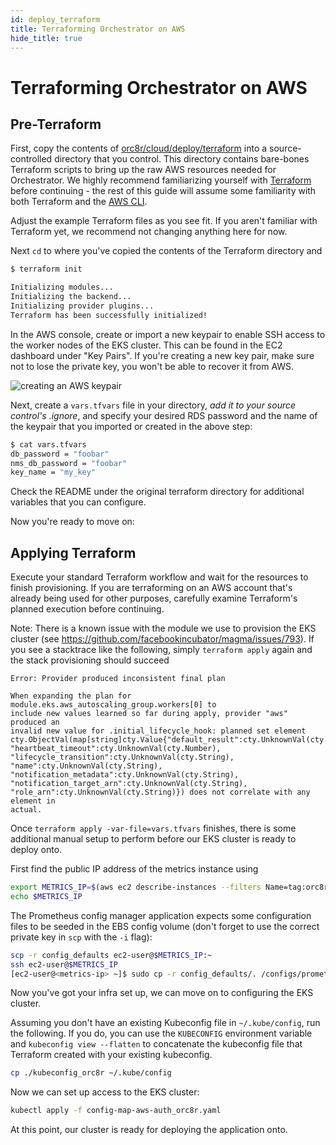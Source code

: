 ```yaml
---
id: deploy_terraform
title: Terraforming Orchestrator on AWS
hide_title: true
---
```

# Terraforming Orchestrator on AWS

## Pre-Terraform

First, copy the contents of [orc8r/cloud/deploy/terraform](https://github.com/facebookincubator/magma/tree/master/orc8r/cloud/deploy/terraform)
into a source-controlled directory that you control. This directory contains
bare-bones Terraform scripts to bring up the raw AWS resources needed for
Orchestrator. We highly recommend familiarizing yourself with [Terraform](https://www.terraform.io/)
before continuing - the rest of this guide will assume some familiarity with
both Terraform and the [AWS CLI](https://aws.amazon.com/cli/).

Adjust the example Terraform files as you see fit. If you aren't familiar with
Terraform yet, we recommend not changing anything here for now.

Next `cd` to where you've copied the contents of the Terraform directory and

```bash
$ terraform init

Initializing modules...
Initializing the backend...
Initializing provider plugins...
Terraform has been successfully initialized!
```

In the AWS console, create or import a new keypair to enable SSH access to the
worker nodes of the EKS cluster. This can be found in the EC2 dashboard under
"Key Pairs". If you're creating a new key pair, make sure not to lose the
private key, you won't be able to recover it from AWS.

![creating an AWS keypair](assets/keypair.png)

Next, create a `vars.tfvars` file in your directory, *add it to your source
control's .ignore*, and specify your desired RDS password and the name of the
keypair that you imported or created in the above step:

```bash
$ cat vars.tfvars
db_password = "foobar"
nms_db_password = "foobar"
key_name = "my_key"
```

Check the README under the original terraform directory for additional
variables that you can configure.

Now you're ready to move on:

## Applying Terraform

Execute your standard Terraform workflow and wait for the resources to finish
provisioning. If you are terraforming on an AWS account that's already being
used for other purposes, carefully examine Terraform's planned execution before
continuing.

Note: There is a known issue with the module we use to provision the EKS
cluster (see https://github.com/facebookincubator/magma/issues/793).
If you see a stacktrace like the following, simply `terraform apply` again
and the stack provisioning should succeed

```
Error: Provider produced inconsistent final plan

When expanding the plan for module.eks.aws_autoscaling_group.workers[0] to
include new values learned so far during apply, provider "aws" produced an
invalid new value for .initial_lifecycle_hook: planned set element
cty.ObjectVal(map[string]cty.Value{"default_result":cty.UnknownVal(cty.String),
"heartbeat_timeout":cty.UnknownVal(cty.Number),
"lifecycle_transition":cty.UnknownVal(cty.String),
"name":cty.UnknownVal(cty.String),
"notification_metadata":cty.UnknownVal(cty.String),
"notification_target_arn":cty.UnknownVal(cty.String),
"role_arn":cty.UnknownVal(cty.String)}) does not correlate with any element in
actual.
```

Once `terraform apply -var-file=vars.tfvars` finishes, there is some additional
manual setup to perform before our EKS cluster is ready to deploy onto.

First find the public IP address of the metrics instance using
```bash
export METRICS_IP=$(aws ec2 describe-instances --filters Name=tag:orc8r-node-type,Values=orc8r-prometheus-node --query 'Reservations[*].Instances[0].PublicIpAddress' --output text)
echo $METRICS_IP
```

The Prometheus config manager application expects some configuration files to
be seeded in the EBS config volume (don't forget to use the correct private
key in `scp` with the `-i` flag):

```bash
scp -r config_defaults ec2-user@$METRICS_IP:~
ssh ec2-user@$METRICS_IP
[ec2-user@<metrics-ip> ~]$ sudo cp -r config_defaults/. /configs/prometheus
```

Now you've got your infra set up, we can move on to configuring the EKS cluster.

Assuming you don't have an existing Kubeconfig file in `~/.kube/config`, run
the following. If you do, you can use the `KUBECONFIG` environment variable
and `kubeconfig view --flatten` to concatenate the kubeconfig file that
Terraform created with your existing kubeconfig.

```bash
cp ./kubeconfig_orc8r ~/.kube/config
```

Now we can set up access to the EKS cluster:

```bash
kubectl apply -f config-map-aws-auth_orc8r.yaml
```

At this point, our cluster is ready for deploying the application onto.
